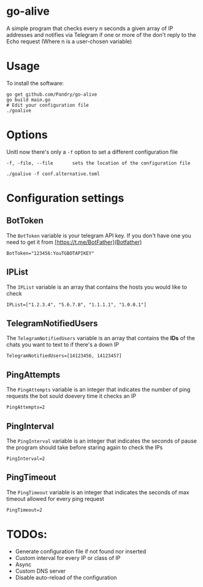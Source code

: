 # go-alive
A simple program that checks every n seconds a given array of IP addresses and notifies via Telegram if one or more of the don't reply to the Echo request
(Where n is a user-chosen variable)

# Usage
To install the software:

```
go get github.com/Pandry/go-alive
go build main.go
# Edit your configuration file
./goalive
```
# Options
Unitl now there's only a `-f` option to set a different configuration file
```
-f, -file, --file       sets the location of the configuration file

./goalive -f conf.alternative.toml
```

# Configuration settings
## BotToken
The `BotToken` variable is your telegram API key.
If you don't have one you need to get it from [https://t.me/BotFather](Botfather)  
```
BotToken="123456:YouTGBOTAPIKEY"
```

## IPList
The `IPList` variable is an array that contains the hosts you would like to check  
```
IPList=["1.2.3.4", "5.6.7.8", "1.1.1.1", "1.0.0.1"]
```

## TelegramNotifiedUsers
The `TelegramNotifiedUsers` variable is an array that contains the **IDs** of the chats you want to text to if there's a down IP  
```
TelegramNotifiedUsers=[14123456, 14123457]
```

## PingAttempts
The `PingAttempts` variable is an integer that indicates the number of ping requests the bot sould doevery time it checks an IP  
```
PingAttempts=2
```

## PingInterval
The `PingInterval` variable is an integer that indicates the seconds of pause the program should take before staring again to check the IPs  
```
PingInterval=2
```

## PingTimeout
The `PingTimeout` variable is an integer that indicates the seconds of max timeout allowed for every ping request  
```
PingTimeout=2
```

# TODOs:
- Generate configuration file if not found nor inserted
- Custom interval for every IP or class of IP
- Async 
- Custom DNS server
- Disable auto-reload of the configuration
